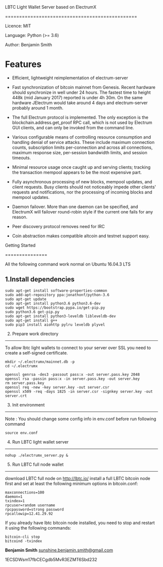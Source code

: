 
LBTC Light Wallet Server based on ElectrumX


===============================================



Licence: MIT



Language: Python (>= 3.6)
 
 
 
 Author: Benjamin Smith





Features
========



- Efficient, lightweight reimplementation of electrum-server
- Fast synchronization of bitcoin mainnet from Genesis.  Recent
  hardware should synchronize in well under 24 hours.  The fastest
  time to height 448k (mid January 2017) reported is under 4h 30m.  On
  the same hardware JElectrum would take around 4 days and
  electrum-server probably around 1 month.
- The full Electrum protocol is implemented.  The only exception is
  the blockchain.address.get_proof RPC call, which is not used by
  Electrum GUI clients, and can only be invoked from the command line.
- Various configurable means of controlling resource consumption and
  handling denial of service attacks.  These include maximum
  connection counts, subscription limits per-connection and across all
  connections, maximum response size, per-session bandwidth limits,
  and session timeouts.
- Minimal resource usage once caught up and serving clients; tracking the
  transaction mempool appears to be the most expensive part.
- Fully asynchronous processing of new blocks, mempool updates, and
  client requests.  Busy clients should not noticeably impede other
  clients' requests and notifications, nor the processing of incoming
  blocks and mempool updates.
  
- Daemon failover.  More than one daemon can be specified, and
  ElectrumX will failover round-robin style if the current one fails
  for any reason.
- Peer discovery protocol removes need for IRC
- Coin abstraction makes compatible altcoin and testnet support easy.


Getting Started 

===============

All the following command work normal on Ubuntu 16.04.3 LTS



1.Install dependencies
-------------
```
sudo apt-get install software-properties-common
sudo add-apt-repository ppa:jonathonf/python-3.6
sudo apt-get update
sudo apt-get install python3.6 python3.6-dev
sudo wget https://bootstrap.pypa.io/get-pip.py
sudo python3.6 get-pip.py
sudo apt-get install python3-leveldb libleveldb-dev
sudo apt-get install g++
sudo pip3 install aiohttp pylru leveldb plyvel
```

2. Prepare work directory
-------------

To allow lbtc light wallets to connect to your server over SSL you need to create a self-signed certificate.
```
mkdir ~/.electrumx/mainnet.db -p
cd ~/.electrumx

openssl genrsa -des3 -passout pass:x -out server.pass.key 2048
openssl rsa -passin pass:x -in server.pass.key -out server.key
rm server.pass.key
openssl req -new -key server.key -out server.csr
openssl x509 -req -days 1825 -in server.csr -signkey server.key -out server.crt
```


3. Init environment
-------------
Note : You should change some config info in env.conf before run following command
```
source env.conf
```


4. Run LBTC light wallet server
-------------
```
nohup ./electrumx_server.py &
```


5. Run LBTC full node wallet
-------------
download LBTC full node on http://lbtc.io/
install a full LBTC bitcoin node first and set at least the following minimum options in bitcoin.conf:
```
maxconnections=100
daemon=1
txindex=1
rpcuser=random username
rpcpassword=strong password
rpcallowip=12.41.29.92
```
If you already have lbtc bitcoin node installed, you need to stop and restart it using the following commands:
```
bitcoin-cli stop
bitcoind -txindex
```



**Benjamin Smith**  sunshine.benjamin.smith@gmail.com

1ECSDWsm17fbCECgdb5MvR3EZMT6Sbd232


